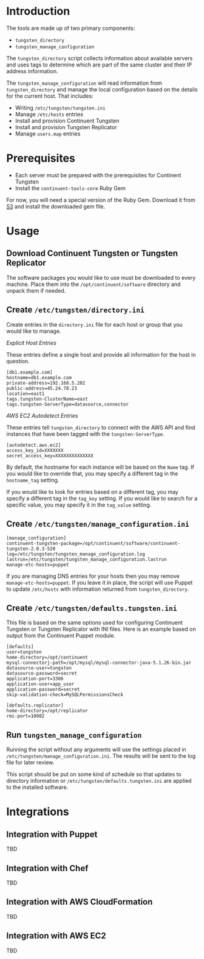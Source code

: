 Introduction
===

The tools are made up of two primary components:

* `tungsten_directory`
* `tungsten_manage_configuration`

The `tungsten_directory` script collects information about available servers and uses tags to determine which are part of the same cluster and their IP address information.

The `tungsten_manage_configuration` will read information from `tungsten_directory` and manage the local configuration based on the details for the current host. That includes:

* Writing `/etc/tungsten/tungsten.ini`
* Manage `/etc/hosts` entries
* Install and provision Continuent Tungsten
* Install and provision Tungsten Replicator
* Manage `users.map` entries

Prerequisites
===

* Each server must be prepared with the prerequisites for Continent Tungsten
* Install the `continuent-tools-core` Ruby Gem

For now, you will need a special version of the Ruby Gem. Download it from [S3](https://releases.continuent.com.s3.amazonaws.com/continuent-tools-core-0.1.6.gem) and install the downloaded gem file.

Usage
===

Download Continuent Tungsten or Tungsten Replicator
---

The software packages you would like to use must be downloaded to every machine. Place them into the `/opt/continuent/software` directory and unpack them if needed.

Create `/etc/tungsten/directory.ini`
---

Create entries in the `directory.ini` file for each host or group that you would like to manage.

*Explicit Host Entries*

These entries define a single host and provide all information for the host in question.

    [db1.example.com]
    hostname=db1.example.com
    private-address=192.168.5.202
    public-address=45.24.78.23
    location=east1
    tags.tungsten-ClusterName=east
    tags.tungsten-ServerType=datasource,connector
    
*AWS EC2 Autodetect Entries*

These entries tell `tungsten_directory` to connect with the AWS API and find instances that have been tagged with the `tungsten-ServerType`.

    [autodetect.aws.ec2]
    access_key_id=XXXXXXX
    secret_access_key=XXXXXXXXXXXXXX
    
By default, the hostname for each instance will be based on the `Name` tag. If you would like to override that, you may specify a different tag in the `hostname_tag` setting.

If you would like to look for entries based on a different tag, you may specify a different tag in the `tag_key` setting. If you would like to search for a specific value, you may specify it in the `tag_value` setting.

Create `/etc/tungsten/manage_configuration.ini`
---

    [manage_configuration]
    continuent-tungsten-package=/opt/continuent/software/continuent-tungsten-2.0.3-520
    log=/etc/tungsten/tungsten_manage_configuration.log
    lastrun=/etc/tungsten/tungsten_manage_configuration.lastrun
    manage-etc-hosts=puppet

If you are managing DNS entries for your hosts then you may remove `manage-etc-hosts=puppet`. If you leave it in place, the script will use Puppet to update `/etc/hosts` with information returned from `tungsten_directory`.

Create `/etc/tungsten/defaults.tungsten.ini`
---

This file is based on the same options used for configuring Continuent Tungsten or Tungsten Replicator with INI files. Here is an example based on output from the Continuent Puppet module.

    [defaults]
    user=tungsten
    home-directory=/opt/continuent
    mysql-connectorj-path=/opt/mysql/mysql-connector-java-5.1.26-bin.jar
    datasource-user=tungsten
    datasource-password=secret
    application-port=3306
    application-user=app_user
    application-password=secret
    skip-validation-check=MySQLPermissionsCheck
    
    [defaults.replicator]
    home-directory=/opt/replicator
    rmi-port=10002

Run `tungsten_manage_configuration`
---

Running the script without any arguments will use the settings placed in `/etc/tungsten/manage_configuration.ini`. The results will be sent to the log file for later review.

This script should be put on some kind of schedule so that updates to directory information or `/etc/tungsten/defaults.tungsten.ini` are applied to the installed software.

Integrations
===

Integration with Puppet
---

TBD

Integration with Chef
---

TBD

Integration with AWS CloudFormation
---

TBD

Integration with AWS EC2
---

TBD